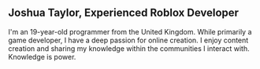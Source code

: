 ## Joshua Taylor, Experienced Roblox Developer
I'm an 19-year-old programmer from the United Kingdom. While primarily a game developer, I have a deep passion for online creation. I enjoy content creation and sharing my knowledge within the communities I interact with.
Knowledge is power.
